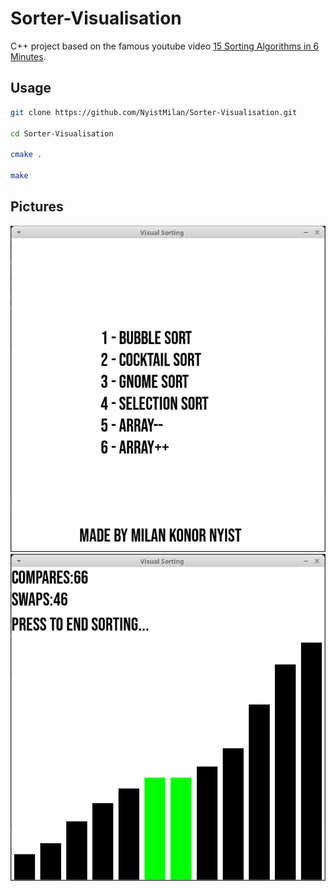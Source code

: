 # Sorter-Visualisation

C++ project based on the famous youtube video [15 Sorting Algorithms in 6 Minutes](https://www.youtube.com/watch?v=kPRA0W1kECg).

## Usage

```bash
git clone https://github.com/NyistMilan/Sorter-Visualisation.git

cd Sorter-Visualisation

cmake .

make
```

## Pictures

![Main-Menu](imgs/menu.PNG)
![Sorting](imgs/sorting.PNG)
